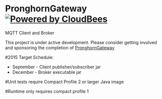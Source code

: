 # PronghornGateway [![Powered by CloudBees](https://www.cloudbees.com/sites/default/files/styles/large/public/Button-Powered-by-CB.png?itok=uMDWINfY)](https://pronghorn.ci.cloudbees.com/)
MQTT Client and Broker



This project is under active development.
Please consider getting involved and sponsoring the completion of [PronghornGateway](mailto:info@ociweb.com;?subject=Pronghorn%20Sponsor%20Inquiry)


#2015 Target Schedule:

* September - Client publisher/subscriber jar
* December  - Broker executable jar


#Unit tests require Compact Profile 2 or larger Java image

#Runtime only requires compact profile 1